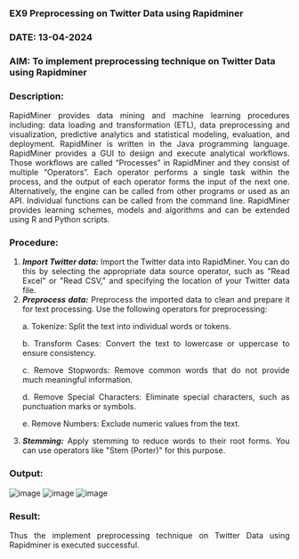 ### EX9 Preprocessing on Twitter Data using Rapidminer
### DATE: 13-04-2024

### AIM: To implement preprocessing technique on Twitter Data using Rapidminer
### Description: 
<div align = "justify">
RapidMiner provides data mining and machine learning procedures including: data loading and transformation (ETL), data preprocessing and visualization, 
predictive analytics and statistical modeling, evaluation, and deployment. RapidMiner is written in the Java programming language. 
RapidMiner provides a GUI to design and execute analytical workflows. Those workflows are called “Processes” in RapidMiner and they consist of multiple “Operators”. 
Each operator performs a single task within the process, and the output of each operator forms the input of the next one. Alternatively, the engine can be called from 
other programs or used as an API. Individual functions can be called from the command line. 
RapidMiner provides learning schemes, models and algorithms and can be extended using R and Python scripts.

### Procedure:
1) ***Import Twitter data:*** Import the Twitter data into RapidMiner. You can do this by selecting the appropriate
data source operator, such as "Read Excel" or "Read CSV," and specifying the location of your Twitter data
file.
2) ***Preprocess data:*** Preprocess the imported data to clean and prepare it for text processing. Use the following
operators for preprocessing:
    <p>a. Tokenize: Split the text into individual words or tokens.
    <p>b. Transform Cases: Convert the text to lowercase or uppercase to ensure consistency.
    <p>c. Remove Stopwords: Remove common words that do not provide much meaningful information.
    <p>d. Remove Special Characters: Eliminate special characters, such as punctuation marks or symbols.
    <p>e. Remove Numbers: Exclude numeric values from the text.
3) ***Stemming:*** Apply stemming to reduce words to their root forms. You can use operators like "Stem (Porter)"
for this purpose.


### Output:
![image](https://github.com/Prethiveerajan/WDM_EXP9/assets/94233064/c7d54d31-cc9c-4553-a4b8-d5779d028e78)
![image](https://github.com/Prethiveerajan/WDM_EXP9/assets/94233064/e87fdf33-542c-402a-9761-e97ac11af90c)
![image](https://github.com/Prethiveerajan/WDM_EXP9/assets/94233064/a0ba703f-fd15-478a-bd02-bab1b91183a0)



### Result:

Thus the implement preprocessing technique on Twitter Data using Rapidminer is executed successful.
